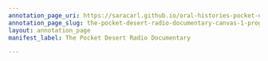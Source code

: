 ```yaml
---
annotation_page_uri: https://saracarl.github.io/oral-histories-pocket-desert/annotations/the-pocket-desert-radio-documentary-canvas-1-program--response-to-hyman-and-o-connor.json
annotation_page_slug: the-pocket-desert-radio-documentary-canvas-1-program--response-to-hyman-and-o-connor
layout: annotation_page
manifest_label: The Pocket Desert Radio Documentary

---
```

